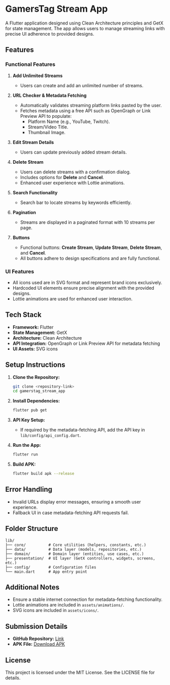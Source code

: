 # GamersTag Stream App

A Flutter application designed using Clean Architecture principles and GetX for state management. The app allows users to manage streaming links with precise UI adherence to provided designs.

## Features

### Functional Features

1. **Add Unlimited Streams**
   - Users can create and add an unlimited number of streams.

2. **URL Checker & Metadata Fetching**
   - Automatically validates streaming platform links pasted by the user.
   - Fetches metadata using a free API such as OpenGraph or Link Preview API to populate:
     - Platform Name (e.g., YouTube, Twitch).
     - Stream/Video Title.
     - Thumbnail Image.

3. **Edit Stream Details**
   - Users can update previously added stream details.

4. **Delete Stream**
   - Users can delete streams with a confirmation dialog.
   - Includes options for **Delete** and **Cancel**.
   - Enhanced user experience with Lottie animations.

5. **Search Functionality**
   - Search bar to locate streams by keywords efficiently.

6. **Pagination**
   - Streams are displayed in a paginated format with 10 streams per page.

7. **Buttons**
   - Functional buttons: **Create Stream**, **Update Stream**, **Delete Stream**, and **Cancel**.
   - All buttons adhere to design specifications and are fully functional.

### UI Features

- All icons used are in SVG format and represent brand icons exclusively.
- Hardcoded UI elements ensure precise alignment with the provided designs.
- Lottie animations are used for enhanced user interaction.

## Tech Stack

- **Framework:** Flutter
- **State Management:** GetX
- **Architecture:** Clean Architecture
- **API Integration:** OpenGraph or Link Preview API for metadata fetching
- **UI Assets:** SVG icons

## Setup Instructions

1. **Clone the Repository:**
   ```bash
   git clone <repository-link>
   cd gamerstag_stream_app
   ```

2. **Install Dependencies:**
   ```bash
   flutter pub get
   ```

3. **API Key Setup:**
   - If required by the metadata-fetching API, add the API key in `lib/config/api_config.dart`.

4. **Run the App:**
   ```bash
   flutter run
   ```

5. **Build APK:**
   ```bash
   flutter build apk --release
   ```

## Error Handling

- Invalid URLs display error messages, ensuring a smooth user experience.
- Fallback UI in case metadata-fetching API requests fail.

## Folder Structure

```plaintext
lib/
├── core/          # Core utilities (helpers, constants, etc.)
├── data/          # Data layer (models, repositories, etc.)
├── domain/        # Domain layer (entities, use cases, etc.)
├── presentation/  # UI layer (GetX controllers, widgets, screens, etc.)
├── config/        # Configuration files
└── main.dart      # App entry point
```

## Additional Notes

- Ensure a stable internet connection for metadata-fetching functionality.
- Lottie animations are included in `assets/animations/`.
- SVG icons are included in `assets/icons/`.

## Submission Details

- **GitHub Repository:** [Link](<https://github.com/PrakharSinghG/gamerstag_stream_app?tab=readme-ov-file>)
- **APK File:** [Download APK](<https://github.com/PrakharSinghG/gamerstag_stream_app/releases/tag/v1.0.0>)

## License

This project is licensed under the MIT License. See the LICENSE file for details.

